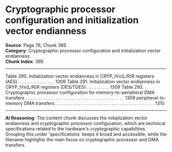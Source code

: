 # Cryptographic processor configuration and initialization vector endianness

**Source**: Page 76, Chunk 385  
**Category**: Cryptographic processor configuration and initialization vector endianness  
**Chunk Index**: 385

---

Table 290. Initialization vector endianness in CRYP_IVx(L/R)R registers (AES). . . . . . . . . . . . . . . 1309
Table 291. Initialization vector endianness in CRYP_IVx(L/R)R registers (DES/TDES) . . . . . . . . . 1309
Table 292. Cryptographic processor configuration for
memory-to-peripheral DMA transfers . . . . . . . . . . . . . . . . . . . . . . . . . . . . . . . . . . . . . . . 1309
peripheral-to-memory DMA transfers . . . . . . . . . . . . . . . . . . . . . . . . . . . . . . . . . . . . . . . 1310

---

**AI Reasoning**: The content chunk discusses the initialization vector endianness and cryptographic processor configuration, which are technical specifications related to the hardware's cryptographic capabilities. Grouping this under 'specifications' keeps it broad and accessible, while the filename highlights the main focus on cryptographic processor and DMA transfers.

